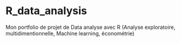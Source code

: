 # R_data_analysis
Mon portfolio de projet de Data analyse avec R (Analyse exploratoire, multidimentionnelle, Machine learning, économétrie)
